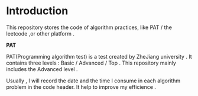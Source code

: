 # Introduction
This repository stores the code of algorithm practices, like PAT / the leetcode ,or other platform . 

**PAT**

PAT(Programming algorithm test) is a test created by ZheJiang university .  It contains three levels : Basic / Advanced / Top . This repository mainly includes the Advanced level . 

Usually , I will record the date and the time I consume in each algorithm problem in the code header. It help to improve my efficience . 

